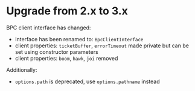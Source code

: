 # Upgrade from 2.x to 3.x

BPC client interface has changed:
- interface has been renamed to: `BpcClientInterface`
- client properties: `ticketBuffer`, `errorTimeout` made private
  but can be set using constructor parameters
- client properties: `boom`, `hawk`, `joi` removed

Additionally:
- `options.path` is deprecated, use `options.pathname` instead
